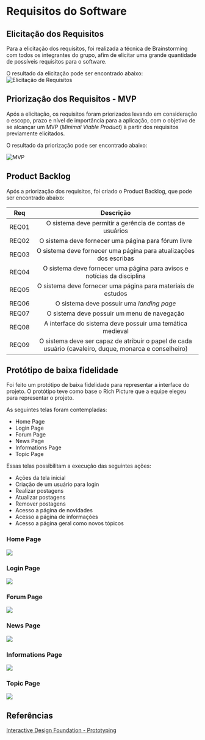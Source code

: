 # Requisitos do Software

## Elicitação dos Requisitos
Para a elicitação dos requisitos, foi realizada a técnica de Brainstorming com todos os integrantes do grupo, afim de elicitar uma grande quantidade de possíveis requisitos para o software.

O resultado da elicitação pode ser encontrado abaixo:
![Elicitação de Requisitos](./assets/requirements/all_requirements.png)


## Priorização dos Requisitos - MVP
Após a elicitação, os requisitos foram priorizados levando em consideração o escopo, prazo e nível de importância para a aplicação, com o objetivo de se alcançar um MVP (*Minimal Viable Product*) à partir dos requisitos previamente elicitados.

O resultado da priorização pode ser encontrado abaixo:

![MVP](./assets/requirements/mvp.png)

## Product Backlog
Após a priorização dos requisitos, foi criado o Product Backlog, que pode ser encontrado abaixo:

| Req | Descrição |
|:--:|:--:|
| REQ01 | O sistema deve permitir a gerência de contas de usuários |
| REQ02 | O sistema deve fornecer uma página para fórum livre |
| REQ03 | O sistema deve fornecer uma página para atualizações dos escribas |
| REQ04 | O sistema deve fornecer uma página para avisos e notícias da disciplina |
| REQ05 | O sistema deve fornecer uma página para materiais de estudos |
| REQ06 | O sistema deve possuir uma *landing page* |
| REQ07 | O sistema deve possuir um menu de navegação |
| REQ08 | A interface do sistema deve possuir uma temática medieval |
| REQ09 | O sistema deve ser capaz de atribuir o papel de cada usuário (cavaleiro, duque, monarca e conselheiro) |

## Protótipo de baixa fidelidade
Foi feito um protótipo de baixa fidelidade para representar a interface do projeto. O protótipo teve como base o Rich Picture que a equipe elegeu para representar o projeto.

As seguintes telas foram contempladas:
- Home Page
- Login Page
- Forum Page    
- News Page
- Informations Page
- Topic Page

Essas telas possibilitam a execução das seguintes ações:
- Ações da tela inicial
- Criação de um usuário para login
- Realizar postagens
- Atualizar postagens
- Remover postagens
- Acesso a página de novidades
- Acesso a página de informações
- Acesso a página geral como novos tópicos

### Home Page
<img src='/docs/assets/prototype/home.png'>

### Login Page
<img src='/docs/assets/prototype/login.png'>

### Forum Page
<img src='/docs/assets/prototype/forum.png'>

### News Page
<img src='/docs/assets/prototype/news.png'>

### Informations Page
<img src='/docs/assets/prototype/informations.png'>

### Topic Page
<img src='/docs/assets/prototype/topic.png'>

## Referências
[Interactive Design Foundation - Prototyping](https://www.interaction-design.org/literature/topics/prototyping#:~:text=Prototyping%20is%20an%20experimental%20process,can%20release%20the%20right%20products.)





